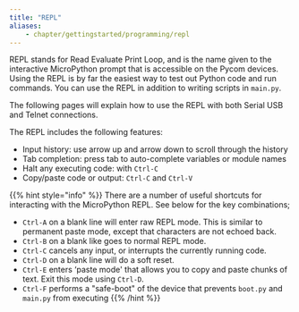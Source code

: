 ```yaml
---
title: "REPL"
aliases:
    - chapter/gettingstarted/programming/repl
---
```

REPL stands for Read Evaluate Print Loop, and is the name given to the interactive MicroPython prompt that is accessible on the Pycom devices. Using the REPL is by far the easiest way to test out Python code and run commands. You can use the REPL in addition to writing scripts in `main.py`.

The following pages will explain how to use the REPL with both Serial USB and Telnet connections.

The REPL includes the following features:

* Input history: use arrow up and arrow down to scroll through the history
* Tab completion: press tab to auto-complete variables or module names
* Halt any executing code: with `Ctrl-C`
* Copy/paste code or output: `Ctrl-C` and `Ctrl-V`

{{% hint style="info" %}}
There are a number of useful shortcuts for interacting with the MicroPython REPL. See below for the key combinations;

* `Ctrl-A` on a blank line will enter raw REPL mode. This is similar to permanent paste mode, except that characters are not echoed back.
* `Ctrl-B` on a blank like goes to normal REPL mode.
* `Ctrl-C` cancels any input, or interrupts the currently running code.
* `Ctrl-D` on a blank line will do a soft reset.
* `Ctrl-E` enters ‘paste mode' that allows you to copy and paste chunks of text. Exit this mode using `Ctrl-D`.
* `Ctrl-F` performs a "safe-boot" of the device that prevents `boot.py` and `main.py` from executing
{{% /hint %}}

